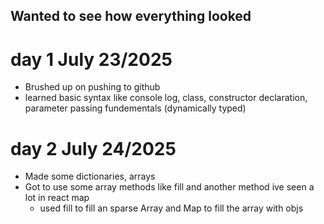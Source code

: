 ## Wanted to see how everything looked

# day 1 July 23/2025

- Brushed up on pushing to github
- learned basic syntax like console log, class, constructor declaration, parameter passing fundementals (dynamically typed)

# day 2 July 24/2025

- Made some dictionaries, arrays
- Got to use some array methods like fill and another method ive seen a lot in react map
  - used fill to fill an sparse Array and Map to fill the array with objs
